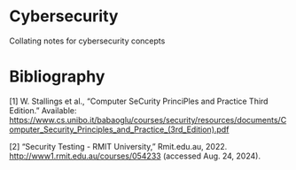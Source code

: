 # Cybersecurity
Collating notes for cybersecurity concepts

# Bibliography
[1] W. Stallings et al., “Computer SeCurity PrinciPles and Practice Third Edition.” Available: https://www.cs.unibo.it/babaoglu/courses/security/resources/documents/Computer_Security_Principles_and_Practice_(3rd_Edition).pdf

[2] “Security Testing - RMIT University,” Rmit.edu.au, 2022. http://www1.rmit.edu.au/courses/054233 (accessed Aug. 24, 2024).
